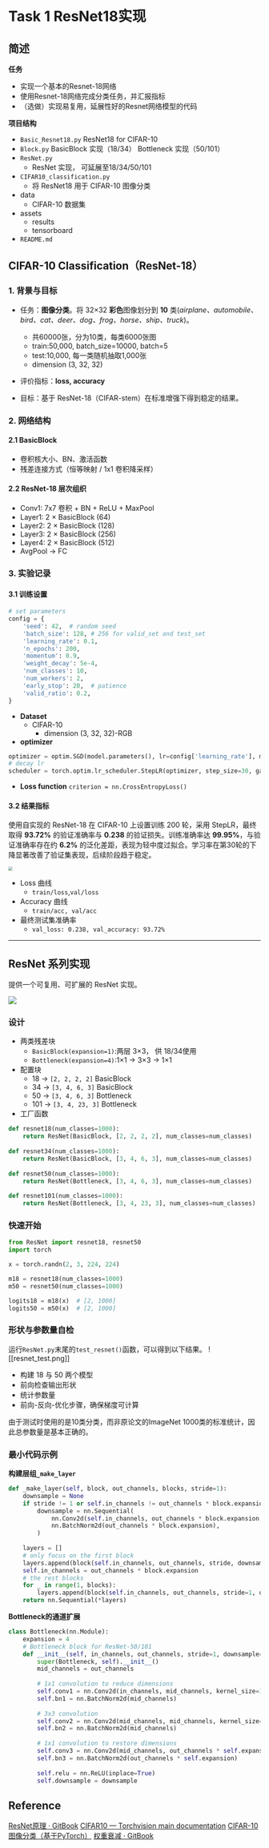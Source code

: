 # Task 1 ResNet18实现
## 简述
**任务**
- 实现一个基本的Resnet-18网络
- 使用Resnet-18网络完成分类任务，并汇报指标
- （选做）实现易复用，延展性好的Resnet网络模型的代码

**项目结构**
- `Basic_Resnet18.py`
	ResNet18 for CIFAR-10
- `Block.py`
	BasicBlock 实现（18/34）
	Bottleneck 实现（50/101）
- `ResNet.py`
	- ResNet 实现， 可延展至18/34/50/101
- `CIFAR10_classification.py`
	- 将 ResNet18 用于 CIFAR-10 图像分类
- data
	- CIFAR-10 数据集
- assets
	- results
	- tensorboard
- `README.md`
## CIFAR-10 Classification（ResNet-18）
### 1. 背景与目标

- 任务：**图像分类**。将 32×32 **彩色**图像划分到 **10** 类(*airplane、automobile、bird、cat、deer、dog、frog、horse、ship、truck*)。
	- 共60000张，分为10类，每类6000张图
	- train:50,000, batch_size=10000, batch=5
	- test:10,000, 每一类随机抽取1,000张
	- dimension (3, 32, 32)
  
- 评价指标：**loss, accuracy** 
  
- 目标：基于 ResNet-18（CIFAR-stem）在标准增强下得到稳定的结果。
### 2. 网络结构
#### 2.1 BasicBlock
- 卷积核大小、BN、激活函数
- 残差连接方式（恒等映射 / 1x1 卷积降采样）

#### 2.2 ResNet-18 层次组织
- Conv1: 7x7 卷积 + BN + ReLU + MaxPool
- Layer1: 2 × BasicBlock (64)
- Layer2: 2 × BasicBlock (128)
- Layer3: 2 × BasicBlock (256)
- Layer4: 2 × BasicBlock (512)
- AvgPool → FC
### 3. 实验记录
#### 3.1 训练设置
```python
# set parameters  
config = {  
    'seed': 42,  # random seed
    'batch_size': 128, # 256 for valid_set and test_set
    'learning_rate': 0.1,  
    'n_epochs': 200,  
    'momentum': 0.9,  
    'weight_decay': 5e-4,  
    'num_classes': 10,  
    'num_workers': 2,  
    'early_stop': 20,  # patience
    'valid_ratio': 0.2,  
}
```
- **Dataset** 
	- CIFAR-10
		- dimension (3, 32, 32)-RGB
- **optimizer**
```python
optimizer = optim.SGD(model.parameters(), lr=config['learning_rate'], momentum=config['momentum'], weight_decay=config['weight_decay'])  
# decay lr
scheduler = torch.optim.lr_scheduler.StepLR(optimizer, step_size=30, gamma=0.1)
```
- **Loss function**
`criterion = nn.CrossEntropyLoss()`

#### 3.2 结果指标

使用自实现的 ResNet-18 在 CIFAR-10 上设置训练 200 轮，采用 StepLR，最终取得 **93.72%** 的验证准确率与 **0.238** 的验证损失。训练准确率达 **99.95%**，与验证准确率存在约 **6.2%** 的泛化差距，表现为轻中度过拟合。学习率在第30轮的下降显著改善了验证集表现，后续阶段趋于稳定。

<img src="attachments/resnet_cifar10_tensorboard.png" style="zoom:50%;" />

- Loss 曲线
	- `train/loss`,`val/loss`
- Accuracy 曲线
	- `train/acc, val/acc`
- 最终测试集准确率
	- `val_loss: 0.238, val_accuracy: 93.72%`
---
## ResNet 系列实现
提供一个可复用、可扩展的 ResNet 实现。

![](attachments/resnet架构.png)

### 设计

- 两类残差块
	- `BasicBlock(expansion=1)`:两层 3×3， 供 18/34使用
	- `Bottleneck(expansion=4)`:1×1 -> 3×3 -> 1×1
- 配置块
	- 18 -> `[2, 2, 2, 2]` BasicBlock
	- 34 -> `[3, 4, 6, 3]` BasicBlock
	- 50 -> `[3, 4, 6, 3]` Bottleneck
	- 101 -> `[3, 4, 23, 3]` Bottleneck
- 工厂函数
```python
def resnet18(num_classes=1000):  
    return ResNet(BasicBlock, [2, 2, 2, 2], num_classes=num_classes)  
  
def resnet34(num_classes=1000):  
    return ResNet(BasicBlock, [3, 4, 6, 3], num_classes=num_classes)  
  
def resnet50(num_classes=1000):  
    return ResNet(Bottleneck, [3, 4, 6, 3], num_classes=num_classes)  
  
def resnet101(num_classes=1000):  
    return ResNet(Bottleneck, [3, 4, 23, 3], num_classes=num_classes)
```
### 快速开始
```python
from ResNet import resnet18, resnet50
import torch

x = torch.randn(2, 3, 224, 224)

m18 = resnet18(num_classes=1000)
m50 = resnet50(num_classes=1000)

logits18 = m18(x)  # [2, 1000]
logits50 = m50(x)  # [2, 1000]
```
### 形状与参数量自检
运行`ResNet.py`末尾的`test_resnet()`函数，可以得到以下结果。
![[resnet_test.png]]
- 构建 18 与 50 两个模型
- 前向检查输出形状
- 统计参数量
- 前向-反向-优化步骤，确保梯度可计算

由于测试时使用的是10类分类，而非原论文的ImageNet 1000类的标准统计，因此总参数量是基本正确的。
### 最小代码示例
**构建层组`_make_layer`**
```python
def _make_layer(self, block, out_channels, blocks, stride=1):  
    downsample = None  
    if stride != 1 or self.in_channels != out_channels * block.expansion:  
        downsample = nn.Sequential(  
            nn.Conv2d(self.in_channels, out_channels * block.expansion, kernel_size=1, stride=stride, bias=False),  
            nn.BatchNorm2d(out_channels * block.expansion),  
        )  
  
    layers = []  
    # only focus on the first block  
    layers.append(block(self.in_channels, out_channels, stride, downsample))  
    self.in_channels = out_channels * block.expansion  
    # the rest blocks  
    for _ in range(1, blocks):  
        layers.append(block(self.in_channels, out_channels, stride=1, downsample=None))  
    return nn.Sequential(*layers)
```

**Bottleneck的通道扩展**
```python
class Bottleneck(nn.Module):  
    expansion = 4  
    # Bottleneck block for ResNet-50/101  
    def __init__(self, in_channels, out_channels, stride=1, downsample=None):  
        super(Bottleneck, self).__init__()  
        mid_channels = out_channels  
  
        # 1x1 convolution to reduce dimensions  
        self.conv1 = nn.Conv2d(in_channels, mid_channels, kernel_size=1, bias=False)  
        self.bn1 = nn.BatchNorm2d(mid_channels)  
  
        # 3x3 convolution  
        self.conv2 = nn.Conv2d(mid_channels, mid_channels, kernel_size=3, stride=stride, padding=1, bias=False)  
        self.bn2 = nn.BatchNorm2d(mid_channels)  
  
        # 1x1 convolution to restore dimensions  
        self.conv3 = nn.Conv2d(mid_channels, out_channels * self.expansion, kernel_size=1, bias=False)  
        self.bn3 = nn.BatchNorm2d(out_channels * self.expansion)  
  
        self.relu = nn.ReLU(inplace=True)  
        self.downsample = downsample
```
## Reference
[ResNet原理 · GitBook](https://www.rethink.fun/chapter11/ResNet%E5%8E%9F%E7%90%86.html)
[CIFAR10 — Torchvision main documentation](https://docs.pytorch.org/vision/master/generated/torchvision.datasets.CIFAR10.html)
[CIFAR-10图像分类（基于PyTorch）](https://blog.csdn.net/ft_sunshine/article/details/90644818?ops_request_misc=%257B%2522request%255Fid%2522%253A%252259e3b90cc9b1fde21acdf153126b61ac%2522%252C%2522scm%2522%253A%252220140713.130102334..%2522%257D&request_id=59e3b90cc9b1fde21acdf153126b61ac&biz_id=0&utm_medium=distribute.pc_search_result.none-task-blog-2~all~top_positive~default-1-90644818-null-null.142^v102^pc_search_result_base6&utm_term=cifar-10%E5%9B%BE%E5%83%8F%E5%88%86%E7%B1%BB&spm=1018.2226.3001.4187)
[权重衰减 · GitBook](https://www.rethink.fun/chapter9/%E6%9D%83%E9%87%8D%E8%A1%B0%E5%87%8F.html)
